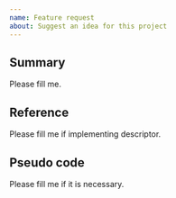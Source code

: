 ```yaml
---
name: Feature request
about: Suggest an idea for this project
---
```


Summary
--
Please fill me.

Reference
--
Please fill me if implementing descriptor.

Pseudo code
--
Please fill me if it is necessary.
